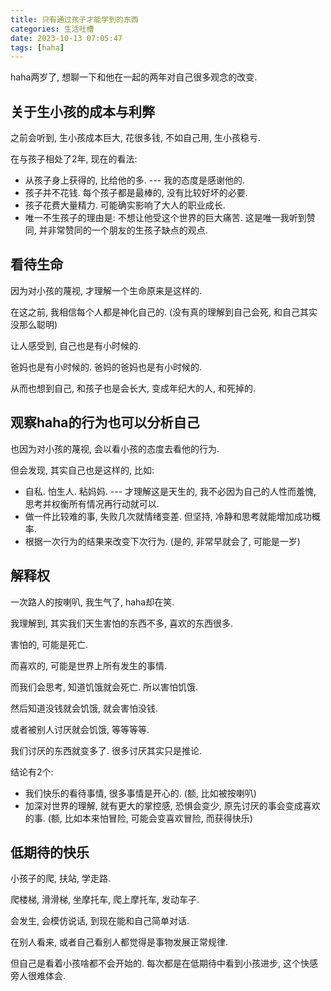 ```yaml
---
title: 只有通过孩子才能学到的东西
categories: 生活吐槽
date: 2023-10-13 07:05:47
tags: [haha]
---
```

haha两岁了, 想聊一下和他在一起的两年对自己很多观念的改变.

<!--more-->

## 关于生小孩的成本与利弊

之前会听到, 生小孩成本巨大, 花很多钱, 不如自己用, 生小孩稳亏.

在与孩子相处了2年, 现在的看法:

+ 从孩子身上获得的, 比给他的多.  --- 我的态度是感谢他的.
+ 孩子并不花钱. 每个孩子都是最棒的, 没有比较好坏的必要.
+ 孩子花费大量精力. 可能确实影响了大人的职业成长.
+ 唯一不生孩子的理由是: 不想让他受这个世界的巨大痛苦. 这是唯一我听到赞同, 并非常赞同的一个朋友的生孩子缺点的观点.

## 看待生命

因为对小孩的蔑视, 才理解一个生命原来是这样的. 

在这之前, 我相信每个人都是神化自己的. (没有真的理解到自己会死, 和自己其实没那么聪明)

让人感受到, 自己也是有小时候的.

爸妈也是有小时候的.  爸妈的爸妈也是有小时候的.

从而也想到自己, 和孩子也是会长大, 变成年纪大的人, 和死掉的.

## 观察haha的行为也可以分析自己

也因为对小孩的蔑视, 会以看小孩的态度去看他的行为. 

但会发现, 其实自己也是这样的, 比如:

+ 自私. 怕生人. 粘妈妈. --- 才理解这是天生的, 我不必因为自己的人性而羞愧, 思考并权衡所有情况再行动就可以.
+ 做一件比较难的事, 失败几次就情绪变差. 但坚持, 冷静和思考就能增加成功概率.
+ 根据一次行为的结果来改变下次行为. (是的, 非常早就会了, 可能是一岁)

## 解释权

一次路人的按喇叭, 我生气了, haha却在笑.

我理解到, 其实我们天生害怕的东西不多, 喜欢的东西很多.

害怕的, 可能是死亡.

而喜欢的, 可能是世界上所有发生的事情.

而我们会思考, 知道饥饿就会死亡. 所以害怕饥饿.

然后知道没钱就会饥饿, 就会害怕没钱.

或者被别人讨厌就会饥饿, 等等等等. 

我们讨厌的东西就变多了. 很多讨厌其实只是推论.

结论有2个:

+ 我们快乐的看待事情, 很多事情是开心的. (额, 比如被按喇叭)
+ 加深对世界的理解, 就有更大的掌控感, 恐惧会变少, 原先讨厌的事会变成喜欢的事. (额, 比如本来怕冒险, 可能会变喜欢冒险, 而获得快乐)

## 低期待的快乐

小孩子的爬, 扶站, 学走路.

爬楼梯, 滑滑梯, 坐摩托车, 爬上摩托车, 发动车子.

会发生, 会模仿说话, 到现在能和自己简单对话.

在别人看来, 或者自己看别人都觉得是事物发展正常规律. 

但自己是看着小孩啥都不会开始的. 每次都是在低期待中看到小孩进步, 这个快感旁人很难体会.
